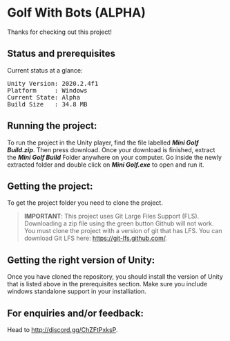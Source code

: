
# Golf With Bots (ALPHA)

Thanks for checking out this project!

## Status and prerequisites

Current status at a glance:

<pre>Unity Version: 2020.2.4f1
Platform     : Windows
Current State: Alpha
Build Size   : 34.8 MB
</pre>

## Running the project:

To run the project in the Unity player, find the file labelled ***Mini Golf Build.zip***. Then press download.
Once your download is finished, extract the ***Mini Golf Build*** Folder anywhere on your computer.
Go inside the newly extracted folder and double click on ***Mini Golf.exe*** to open and run it.

## Getting the project:

To get the project folder you need to clone the project.

> **IMPORTANT**: This project uses Git Large Files Support (FLS).
Downloading a zip file using the green button Github will not work. You must clone the project with a version of git that has LFS. You can download Git LFS here: https://git-lfs.github.com/.

## Getting the right version of Unity:

Once you have cloned the repository, you should install the version of Unity that is listed above in the prerequisites section. Make sure you include windows standalone support in your installiation.

## For enquiries and/or feedback:
Head to http://discord.gg/ChZFtPxksP.
